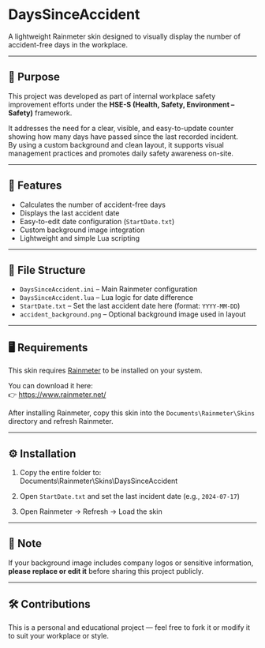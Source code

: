 # DaysSinceAccident

A lightweight Rainmeter skin designed to visually display the number of accident-free days in the workplace.

---

## 🎯 Purpose

This project was developed as part of internal workplace safety improvement efforts under the **HSE-S (Health, Safety, Environment – Safety)** framework.

It addresses the need for a clear, visible, and easy-to-update counter showing how many days have passed since the last recorded incident.  
By using a custom background and clean layout, it supports visual management practices and promotes daily safety awareness on-site.

---

## 🧩 Features

- Calculates the number of accident-free days
- Displays the last accident date
- Easy-to-edit date configuration (`StartDate.txt`)
- Custom background image integration
- Lightweight and simple Lua scripting

---

## 📁 File Structure

- `DaysSinceAccident.ini` – Main Rainmeter configuration
- `DaysSinceAccident.lua` – Lua logic for date difference
- `StartDate.txt` – Set the last accident date here (format: `YYYY-MM-DD`)
- `accident_background.png` – Optional background image used in layout

---
## 🖥️ Requirements

This skin requires [Rainmeter](https://www.rainmeter.net/) to be installed on your system.

You can download it here:  
👉 https://www.rainmeter.net/

After installing Rainmeter, copy this skin into the `Documents\Rainmeter\Skins` directory and refresh Rainmeter.

---
## ⚙️ Installation

1. Copy the entire folder to: Documents\Rainmeter\Skins\DaysSinceAccident

2. Open `StartDate.txt` and set the last incident date (e.g., `2024-07-17`)

3. Open Rainmeter → Refresh → Load the skin

---

## 🛑 Note

If your background image includes company logos or sensitive information,  
**please replace or edit it** before sharing this project publicly.

---

## 🛠️ Contributions

This is a personal and educational project — feel free to fork it or modify it to suit your workplace or style.
